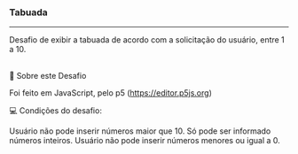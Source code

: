 <h3>Tabuada</h3>
<hr> 
Desafio de exibir a tabuada de acordo com a solicitação do usuário, entre 1 a 10.
<br><br>

🚀 Sobre este Desafio

Foi feito em JavaScript, pelo p5 (https://editor.p5js.org) 

💻 Condições do desafio:

Usuário não pode inserir números maior que 10. 
Só pode ser informado números inteiros.
Usuário não pode inserir números menores ou igual a 0. 



